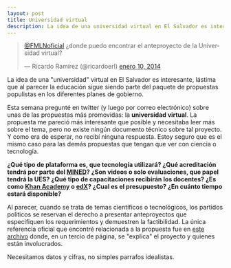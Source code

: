 ```yaml
---
layout: post
title: Universidad virtual
description: La idea de una universidad virtual en El Salvador es interesante, lastima que al parecer la educacion sigue siendo parte del paquete de propuestas populistas en los diferentes planes de gobierno.
---
```


<blockquote class="twitter-tweet" lang="es"><p><a href="https://twitter.com/FMLNoficial">@FMLNoficial</a> ¿donde puedo encontrar el anteproyecto de la Universidad virtual?</p>&mdash; Ricardo Ramírez (@ricardoerl) <a href="https://twitter.com/ricardoerl/statuses/421479710703353856">enero 10, 2014</a></blockquote>

La idea de una "universidad" virtual en El Salvador es interesante, lástima que al parecer la educación sigue siendo parte del paquete de propuestas populistas en los diferentes planes de gobierno.

Esta semana pregunté en twitter (y luego por correo electrónico) sobre unas de las propuestas más promovidas: la **universidad virtual**. La propuesta me pareció más interesante que posible y necesitaba leer más sobre el tema, pero no existe ningún documento técnico sobre tal proyecto. Y como era de esperar, no recibí ninguna respuesta. Estoy seguro que es el mismo caso para las demás propuestas que tengan que ver con ciencia o tecnología.

**¿Qué tipo de plataforma es, que tecnología utilizará? ¿Qué acreditación tendrá por parte del [MINED](http://www.mined.gob.sv/)? ¿Son videos o solo evaluaciones, que papel tendrá la UES? ¿Qué tipo de capacitaciones recibirán los docentes? ¿Es como [Khan Academy](https://es.khanacademy.org) o [edX](https://www.edx.org/)? ¿Cual es el presupuesto? ¿En cuánto tiempo estará disponible?**

Al parecer, cuando se trata de temas científicos o tecnológicos, los partidos políticos se reservan el derecho a presentar anteproyectos que especifiquen los requerimientos y demuestren la factibilidad. La única referencia oficial que encontré relacionada a la propuesta fue en [este archivo](http://issuu.com/salvadorpresidente/docs/elsalvadoradelante/57?e=6226994/5558800) donde, en un tercio de página, se "explica" el proyecto y quienes están involucrados.

Necesitamos datos y cifras, no simples parrafos idealistas.

